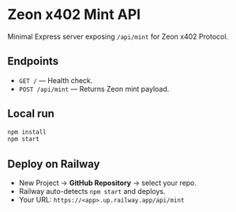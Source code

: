 # Zeon x402 Mint API

Minimal Express server exposing `/api/mint` for Zeon x402 Protocol.

## Endpoints
- `GET /` — Health check.
- `POST /api/mint` — Returns Zeon mint payload.

## Local run
```bash
npm install
npm start
```

## Deploy on Railway
- New Project → **GitHub Repository** → select your repo.
- Railway auto-detects `npm start` and deploys.
- Your URL: `https://<app>.up.railway.app/api/mint`
